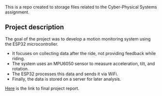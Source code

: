 This is a repo created to storage files related to the Cyber-Physical Systems assignment.

## Project description

The goal of the project was to develop a motion monitoring system using the ESP32 microcontroller. 

- It focuses on collecting data after the ride, not providing feedback while riding. 
- The system uses an MPU6050 sensor to measure acceleration, tilt, and rotation. 
- The ESP32 processes this data and sends it via WiFi. 
- Finally, the data is stored on a server for later analysis.

<a href="https://drive.google.com/drive/home" target="_blank">Here</a> is the link to final project report.
